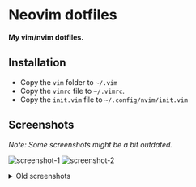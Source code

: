 # Neovim dotfiles
**My vim/nvim dotfiles.**

## Installation
- Copy the `vim` folder to `~/.vim`
- Copy the `vimrc` file to `~/.vimrc`.  
- Copy the `init.vim` file to `~/.config/nvim/init.vim`

## Screenshots
*Note: Some screenshots might be a bit outdated.*

![screenshot-1](https://user-images.githubusercontent.com/29655971/185148361-2989039f-fc65-419c-965b-51a9d83ab029.png)
![screenshot-2](https://user-images.githubusercontent.com/29655971/185148499-cd328a4c-faef-4cc5-8cf0-2ab990232a3b.png)

<details>
    <summary>Old screenshots</summary>  
    
![screenshot-3](https://user-images.githubusercontent.com/29655971/185148889-7903c70d-97c1-458a-a56d-51401ba07784.png)
</details>
